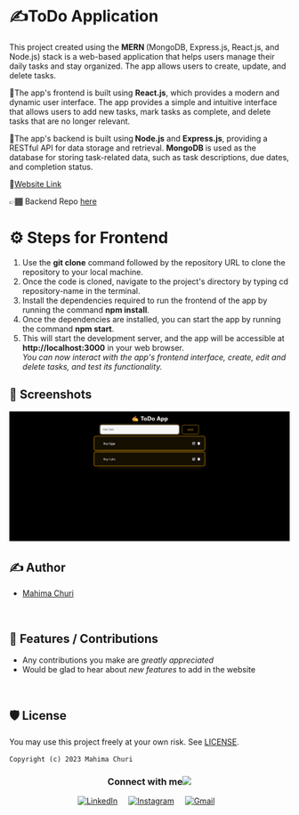 # ✍️ToDo Application

This project created using the <b>MERN </b>(MongoDB, Express.js, React.js, and Node.js) stack is a web-based application that helps users manage their daily tasks and stay organized. The app allows users to create, update, and delete tasks.

📌The app's frontend is built using <b>React.js</b>, which provides a modern and dynamic user interface. The app provides a simple and intuitive interface that allows users to add new tasks, mark tasks as complete, and delete tasks that are no longer relevant.

📌The app's backend is built using<b> Node.js</b> and <b>Express.js</b>, providing a RESTful API for data storage and retrieval. <b>MongoDB </b>is used as the database for storing task-related data, such as task descriptions, due dates, and completion status.

🔗[Website Link](https://relaxed-croquembouche-a414f4.netlify.app/)

👉🏾 Backend Repo [here](https://github.com/Mahitej28/todoapp-backend)

# ⚙️ Steps for Frontend
1. Use the <b>git clone</b> command followed by the repository URL to clone the repository to your local machine. 
2. Once the code is cloned, navigate to the project's directory by typing cd repository-name in the terminal.
3. Install the dependencies required to run the frontend of the app by running the command <b>npm install</b>.
4. Once the dependencies are installed, you can start the app by running the command <b>npm start</b>.
5. This will start the development server, and the app will be accessible at <b>http://localhost:3000</b> in your web browser.
<br><i>You can now interact with the app's frontend interface, create, edit and delete tasks, and test its functionality.</i>

## 👀 Screenshots
<div align="center">
<img src ="/assets/todo.png" width="700px">
</div>

## ✍ Author

- [Mahima Churi](https://github.com/Mahitej28)

<br>

## 📌 Features / Contributions
 - Any contributions you make are *greatly appreciated*
 - Would be glad to hear about *new features* to add in the website

<br>


## 🛡 License

You may use this project freely at your own risk. See [LICENSE](https://choosealicense.com/licenses/mit/).

    Copyright (c) 2023 Mahima Churi



<div align="center">
<h3> Connect with me<a href="https://gifyu.com/image/Zy2f"><img src="https://github.com/milaan9/milaan9/blob/main/Handshake.gif" width="50px"></a>
</h3> 
<p align="center">
    <a href="https://www.linkedin.com/in/mahimachuri" target="_blank"><img alt="LinkedIn" width="25px" src="https://cdn-icons-png.flaticon.com/512/3536/3536505.png"></a> &nbsp&nbsp&nbsp
    <a href="https://www.instagram.com/infoelegant10" target="_blank"><img alt="Instagram" width="25px" src="https://cdn-icons-png.flaticon.com/512/1384/1384063.png"></a> &nbsp&nbsp&nbsp
     <a href="mailto:mahimachuri.28@gmail.com" target="_blank"><img alt="Gmail" width="40px" height="30px" src="https://github.com/TheDudeThatCode/TheDudeThatCode/blob/master/Assets/Gmail.svg"></a>&nbsp&nbsp&nbsp
   </p>
